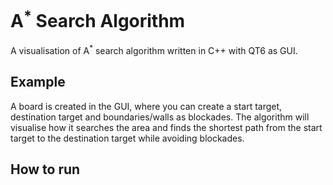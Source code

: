 # A<sup>*</sup> Search Algorithm

A visualisation of A<sup>*</sup> search algorithm written in C++ with QT6 as GUI.

## Example

A board is created in the GUI, where you can create a start target, destination target and boundaries/walls as blockades. The algorithm will visualise how it searches the area and finds the shortest path from the start target to the destination target while avoiding blockades.

## How to run

